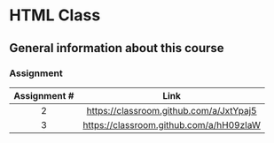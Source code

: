 # HTML Class
## General information about this course
### Assignment
| Assignment # | Link |
| :----------: | :--: |
|      2       |https://classroom.github.com/a/JxtYpaj5|
|      3       |https://classroom.github.com/a/hH09zIaW|

